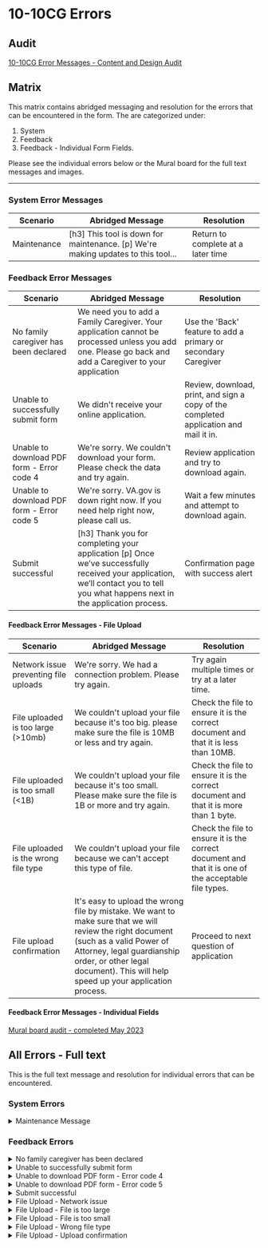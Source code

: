 # 10-10CG Errors
## Audit
[10-10CG Error Messages - Content and Design Audit](https://app.mural.co/t/departmentofveteransaffairs9999/m/departmentofveteransaffairs9999/1683656893560/fccf821394d1cf693ad1c036e912e11a18ff88bd?sender=uadf1ed7fe7c76f0914967329)

## Matrix

This matrix contains abridged messaging and resolution for the errors that can be encountered in the form. The are categorized under:
1. System 
2. Feedback  
3. Feedback - Individual Form Fields.  

 
Please see the individual errors below or the Mural board for the full text messages and images.

---

### System Error Messages

| Scenario | Abridged Message | Resolution |
| -------- | ---------------- | ---------- |
| Maintenance | [h3] This tool is down for maintenance. [p] We're making updates to this tool... | Return to complete at a later time |


### Feedback Error Messages

| Scenario | Abridged Message | Resolution |
| -------- | ---------------- | ---------- |
| No family caregiver has been declared | We need you to add a Family Caregiver.  Your application cannot be processed unless you add one.  Please go back and add a Caregiver to your application | Use the 'Back' feature to add a primary or secondary Caregiver |
| Unable to successfully submit form | We didn't receive your online application. | Review, download, print, and sign a copy of the completed application and mail it in. |
| Unable to download PDF form - Error code 4 | We're sorry.  We couldn't download your form.  Please check the data and try again. | Review application and try to download again. |
| Unable to download PDF form - Error code 5 | We're sorry.  VA.gov is down right now.  If you need help right now, please call us. | Wait a few minutes and attempt to download again. |
|Submit successful |[h3] Thank you for completing your application [p] Once we’ve successfully received your application, we’ll contact you to tell you what happens next in the application process.| Confirmation page with success alert |


#### Feedback Error Messages - File Upload 

| Scenario | Abridged Message | Resolution |
| -------- | ---------------- | ---------- |
|Network issue preventing file uploads|We're sorry. We had a connection problem. Please try again.| Try again multiple times or try at a later time.|
|File uploaded is too large (>10mb)|We couldn't upload your file because it's too big. please make sure the file is 10MB or less and try again.| Check the file to ensure it is the correct document and that it is less than 10MB.|
|File uploaded is too small (<1B)| We couldn't upload your file because it's too small. Please make sure the file is 1B or more and try again.|Check the file to ensure it is the correct document and that it is more than 1 byte.|
|File uploaded is the wrong file type|We couldn't upload your file because we can't accept this type of file.|Check the file to ensure it is the correct document and that it is one of the acceptable file types.|
|File upload confirmation|It's easy to upload the wrong file by mistake. We want to make sure that we will review the right document (such as a valid Power of Attorney, legal guardianship order, or other legal document). This will help speed up your application process.|Proceed to next question of application|


#### Feedback Error Messages - Individual Fields
[Mural board audit - completed May 2023](https://app.mural.co/t/departmentofveteransaffairs9999/m/departmentofveteransaffairs9999/1683656893560/fccf821394d1cf693ad1c036e912e11a18ff88bd?wid=0-1684180336988&outline=open)


## All Errors - Full text

This is the full text message and resolution for individual errors that can be encountered.

### System Errors

<details>
  
 <summary>Maintenance Message</summary>
   **Message** <br>
[h3] This tool is down for maintenance.
[p] We're making some updates to this tool to help make it even better for Veterans, service members, and family members like you. We're sorry it's not working right now. Please check back soon.
 
   **Resolution** <br>
Check back later
 
 ![We are updating this tool right now message image](https://github.com/department-of-veterans-affairs/va.gov-team/assets/98367393/f5fb289c-30f3-45ed-ab45-2e4713e27b62)

 
 
</details>


### Feedback Errors

<details>
  
  <summary>No family caregiver has been declared</summary>
  
  **Message** <br>
  We need you to add a Family Caregiver. <br>
  We can't process your application unless you add a Family Caregiver.  Please go back and add either a Primary or Secondary Family Caregiver to your application.
  
  **Resolution** <br>
  Use the 'Back' button on the application to return to either the Primary Caregiver or Secondary Caregiver sections and add at least one.  Then attempt to submit the application again.
  
![image](https://user-images.githubusercontent.com/92328831/173354684-b3f8c2b8-b02a-461b-ac6e-0fa4eedee39f.png)

  
</details>

<details>
  
  <summary>Unable to successfully submit form</summary>
  
  **Message** <br>
  We didn't receive your online application. <br>
  We're sorry.  Something went wrong when you tried to submit your application.  You won't be able to resubmit the form online.
  
  **Resolution** <br>
  Please review your application to make sure you entered your information correctly.  Then download, print, and sign a copy of your completed application.
  
  Mail your application to: <br>
  Program of Comprehensive Assistance for Family Caregivers <br>
  Health Eligibility Center <br>
  2957 Clairmont Road NE, Ste 200 <br>
  Atlanta, GA 30329-1647
  
  If you have trouble downloading your application, call our VA.gov help desk at 1-877-327-0022.  We're here Monday through Friday, 8:00 a.m. to 8:00 p.m. ET.
  
  ![image](https://user-images.githubusercontent.com/92328831/173358928-b880e177-acba-47d1-9a3b-f04a2009955f.png)

  </details>
  
<details>
  
  <summary>Unable to download PDF form - Error code 4</summary>
  
  **Message** <br>
  We're sorry.  We couldn't download your form.  Please check the data and try again.
  
  **Resolution** <br>
  Review the application to make sure you entered your information correctly.  Then attempt to download the form again.<br>
  If you have trouble downloading your application, call our VA.gov help desk at 1-877-327-0022.  We're here Monday through Friday, 8:00 am.m. to 8:00 p.m. ET.
  
  ![image](https://user-images.githubusercontent.com/92328831/173359083-ad2da720-8aac-4c31-bdd5-8e7ff41972c6.png)

  </details>
  
<details>
  
  <summary>Unable to download PDF form - Error code 5</summary>
  
  **Message** <br>
  We're sorry.  Va.gov is down right now.  If you need help right now, please call us.
  
  **Resolution** <br>
  Review the application to make sure you entered your information correctly.  Then wait a few minutes and attempt to download the form again.<br>
  If you have trouble downloading your application, call our VA.gov help desk at 1-877-327-0022.  We're here Monday through Friday, 8:00 a.m. to 8:00 p.m. ET.
  
  ![image](https://user-images.githubusercontent.com/92328831/173359164-2028a30e-648c-4396-9adc-6f007b4b8c0b.png)

  </details>
  
  
  <details>
  
  <summary>Submit successful</summary>
  
  **Message** <br>
 [h3]Thank you for completing your application
 [p] Once we’ve successfully received your application, we’ll contact you to tell you what happens next in the application process.
 
 
    **Resolution** <br>
Next step in caregiver application process...
 
 <img width="640" alt="Successful alert message" src="https://github.com/department-of-veterans-affairs/va.gov-team/assets/98367393/b540bb56-5ac8-4e37-a204-c2fc65e34903">

</details>

   
<details>
  
  <summary>File Upload - Network issue</summary>
  
  **Message** <br>
  [File Name.png]
  We're sorry. We had a connection problem. Please try again.
  
  **Resolution** <br>
  Try again multiple times or try again at a later time.
  
  ![image](https://user-images.githubusercontent.com/92328831/173356964-179818ad-b92e-48e9-8da5-a9530e03d19d.png)

</details>

<details>
  
  <summary>File Upload - File is too large</summary>
  
  **Message** <br>
  [File Name.png]
We couldn't upload your file because it's too big. please make sure the file is 10MB or less and try again.
  
  **Resolution** <br>
Check the file to ensure it is the correct document and that it is less than 10MB. If the file size is larger than 10MB, it may need to be split up into multiple smaller documents.
  
![image](https://user-images.githubusercontent.com/92328831/173357517-a3281cd0-d106-4a31-8b7d-3c0c16cf1e6c.png)
  
</details>
  
<details>
  
  <summary>File Upload - File is too small</summary>
  
  **Message** <br>
  [File Name.png]
We couldn't upload your file because it's too small. please make sure the file is 1B or more and try again.
  
  **Resolution** <br>
Check the file to ensure it is the correct document and that it is more than 1B. If the file size is smaller than 1B, it may be a corrupt file and a different document or file type may need to be used.

![image](https://user-images.githubusercontent.com/92328831/173357824-50389f28-53a6-4b52-a123-fccc34abe5fe.png)
  
</details>

<details>
  
  <summary>File Upload - Wrong file type</summary>
  
  **Message** <br>
  [File Name.png]
We couldn't upload your file because we can't accept this type of file. Please make sure the file is a .pdf, .jpeg, .jpg, or .png file and try again.
  
  **Resolution** <br>
Check the file to ensure it is the correct document and that it is one of the acceptable file types. The document may need to be converted to an acceptable file type.

![image](https://user-images.githubusercontent.com/92328831/173358473-97724785-d9b8-4dba-a40e-b5638f6bb352.png)
  
</details>

<details>
  
  <summary>File Upload - Upload confirmation</summary>
  
  **Message** <br>
 <p>It's easy to upload the wrong file by mistake. We want to make sure that we will review the right document (such as a valid Power of Attorney, legal guardianship order, or other legal document). This will help speed up your application process.
  
<p>Check the file name. If it’s not the right file, you can delete it and upload another one before you continue.

 **Resolution** <br>
 Proceed onto next step of application, Review information/sign
 
 <img width="635" alt="warning Copy" src="https://github.com/department-of-veterans-affairs/va.gov-team/assets/98367393/16433994-2890-4d60-bc67-f917e5f3a1c5">


 
</details>

